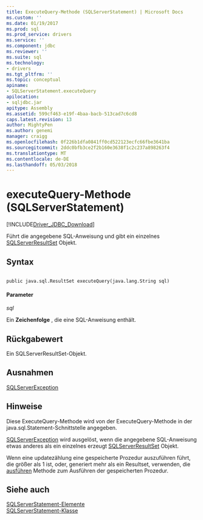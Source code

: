 ```yaml
---
title: ExecuteQuery-Methode (SQLServerStatement) | Microsoft Docs
ms.custom: ''
ms.date: 01/19/2017
ms.prod: sql
ms.prod_service: drivers
ms.service: ''
ms.component: jdbc
ms.reviewer: ''
ms.suite: sql
ms.technology:
- drivers
ms.tgt_pltfrm: ''
ms.topic: conceptual
apiname:
- SQLServerStatement.executeQuery
apilocation:
- sqljdbc.jar
apitype: Assembly
ms.assetid: 599cf463-e19f-4baa-bacb-513cad7c6cd8
caps.latest.revision: 13
author: MightyPen
ms.author: genemi
manager: craigg
ms.openlocfilehash: 0f226b1dfa0841ff0cd522123ecfc66fbe3641ba
ms.sourcegitcommit: 2ddc0bfb3ce2f2b160e3638f1c2c237a898263f4
ms.translationtype: MT
ms.contentlocale: de-DE
ms.lasthandoff: 05/03/2018
---
```

# <a name="executequery-method-sqlserverstatement"></a>executeQuery-Methode (SQLServerStatement)
[!INCLUDE[Driver_JDBC_Download](../../../includes/driver_jdbc_download.md)]

  Führt die angegebene SQL-Anweisung und gibt ein einzelnes [SQLServerResultSet](../../../connect/jdbc/reference/sqlserverresultset-class.md) Objekt.  
  
## <a name="syntax"></a>Syntax  
  
```  
  
public java.sql.ResultSet executeQuery(java.lang.String sql)  
```  
  
#### <a name="parameters"></a>Parameter  
 *sql*  
  
 Ein **Zeichenfolge** , die eine SQL-Anweisung enthält.  
  
## <a name="return-value"></a>Rückgabewert  
 Ein SQLServerResultSet-Objekt.  
  
## <a name="exceptions"></a>Ausnahmen  
 [SQLServerException](../../../connect/jdbc/reference/sqlserverexception-class.md)  
  
## <a name="remarks"></a>Hinweise  
 Diese ExecuteQuery-Methode wird von der ExecuteQuery-Methode in der java.sql.Statement-Schnittstelle angegeben.  
  
 [SQLServerException](../../../connect/jdbc/reference/sqlserverexception-class.md) wird ausgelöst, wenn die angegebene SQL-Anweisung etwas anderes als ein einzelnes erzeugt [SQLServerResultSet](../../../connect/jdbc/reference/sqlserverresultset-class.md) Objekt.  
  
 Wenn eine updatezählung eine gespeicherte Prozedur auszuführen führt, die größer als 1 ist, oder, generiert mehr als ein Resultset, verwenden, die [ausführen](../../../connect/jdbc/reference/execute-method-sqlserverstatement.md) Methode zum Ausführen der gespeicherten Prozedur.  
  
## <a name="see-also"></a>Siehe auch  
 [SQLServerStatement-Elemente](../../../connect/jdbc/reference/sqlserverstatement-members.md)   
 [SQLServerStatement-Klasse](../../../connect/jdbc/reference/sqlserverstatement-class.md)  
  
  
